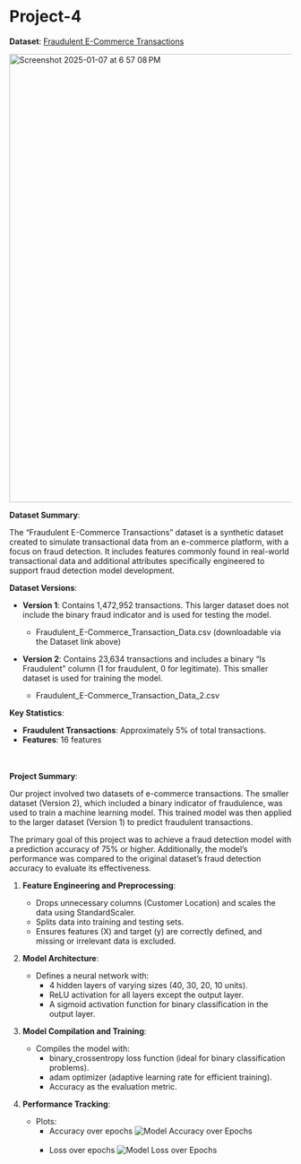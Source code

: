 # Project-4

**Dataset**: [Fraudulent E-Commerce Transactions](https://www.kaggle.com/datasets/shriyashjagtap/fraudulent-e-commerce-transactions/data?select=Fraudulent_E-Commerce_Transaction_Data_2.csv)

<img width="800" alt="Screenshot 2025-01-07 at 6 57 08 PM" src="https://github.com/user-attachments/assets/8ba82b1c-1c57-4b90-9316-9ca8c2ae3de1" />

**Dataset Summary**:

The “Fraudulent E-Commerce Transactions” dataset is a synthetic dataset created to simulate transactional data from an e-commerce platform, with a focus on fraud detection. It includes features commonly found in real-world transactional data and additional attributes specifically engineered to support fraud detection model development.

  **Dataset Versions**:

  - **Version 1**: Contains 1,472,952 transactions. This larger dataset does not include the binary fraud indicator and is used for testing the model.
    
     - Fraudulent_E-Commerce_Transaction_Data.csv (downloadable via the Dataset link above)
    
  - **Version 2**: Contains 23,634 transactions and includes a binary “Is Fraudulent” column (1 for fraudulent, 0 for legitimate). This smaller dataset is used for training the model.
    
     - Fraudulent_E-Commerce_Transaction_Data_2.csv

  **Key Statistics**:

  - **Fraudulent Transactions**: Approximately 5% of total transactions.
  - **Features**: 16 features

<br><br>
**Project Summary**:

Our project involved two datasets of e-commerce transactions. The smaller dataset (Version 2), which included a binary indicator of fraudulence, was used to train a machine learning model. This trained model was then applied to the larger dataset (Version 1) to predict fraudulent transactions.

The primary goal of this project was to achieve a fraud detection model with a prediction accuracy of 75% or higher. Additionally, the model’s performance was compared to the original dataset’s fraud detection accuracy to evaluate its effectiveness.

 1. **Feature Engineering and Preprocessing**:
    - Drops unnecessary columns (Customer Location) and scales the data using StandardScaler.
    - Splits data into training and testing sets.
    - Ensures features (X) and target (y) are correctly defined, and missing or irrelevant data is excluded.

 2. **Model Architecture**:
    - Defines a neural network with:
      - 4 hidden layers of varying sizes (40, 30, 20, 10 units).
      - ReLU activation for all layers except the output layer.
      - A sigmoid activation function for binary classification in the output layer.

 3. **Model Compilation and Training**:
    - Compiles the model with:
      - binary_crossentropy loss function (ideal for binary classification problems).
      - adam optimizer (adaptive learning rate for efficient training).
      - Accuracy as the evaluation metric.

 4. **Performance Tracking**:
    - Plots:
      - Accuracy over epochs
        ![Model Accuracy over Epochs](https://github.com/user-attachments/assets/94bdb9d4-0825-4417-864b-dee6e43aac3a)
        <br><br>
      - Loss over epochs
        ![Model Loss over Epochs](https://github.com/user-attachments/assets/8aae9371-1a18-47c5-ba8e-c56ed7594d1a)

